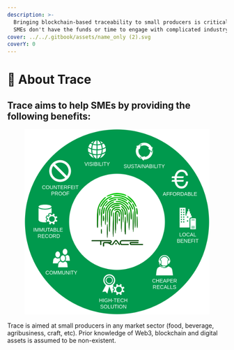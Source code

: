 ```yaml
---
description: >-
  Bringing blockchain-based traceability to small producers is critical, as many
  SMEs don't have the funds or time to engage with complicated industry portals.
cover: ../../.gitbook/assets/name_only (2).svg
coverY: 0
---
```


# 🚀 About Trace

## **Trace aims to help SMEs by providing the following benefits:**

<figure><img src="../../.gitbook/assets/TRACE_producerBenefits_V3_20220520 (1).png" alt=""><figcaption></figcaption></figure>



Trace is aimed at small producers in any market sector (food, beverage, agribusiness, craft, etc). Prior knowledge of Web3, blockchain and digital assets is assumed to be non-existent.
